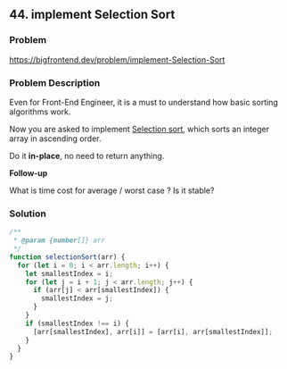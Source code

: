 ## 44. implement Selection Sort

### Problem

https://bigfrontend.dev/problem/implement-Selection-Sort

### Problem Description

Even for Front-End Engineer, it is a must to understand how basic sorting algorithms work.

Now you are asked to implement [Selection sort](https://en.wikipedia.org/wiki/Selection_sort), which sorts an integer array in ascending order.

Do it **in-place**, no need to return anything.

**Follow-up**

What is time cost for average / worst case ? Is it stable?

### Solution

```js
/**
 * @param {number[]} arr
 */
function selectionSort(arr) {
  for (let i = 0; i < arr.length; i++) {
    let smallestIndex = i;
    for (let j = i + 1; j < arr.length; j++) {
      if (arr[j] < arr[smallestIndex]) {
        smallestIndex = j;
      }
    }
    if (smallestIndex !== i) {
      [arr[smallestIndex], arr[i]] = [arr[i], arr[smallestIndex]];
    }
  }
}
```
